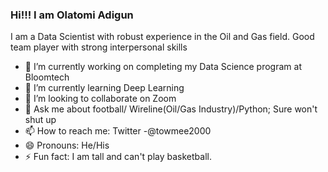 ### Hi!!! I am Olatomi Adigun

I am a Data Scientist with robust experience in the Oil and Gas field. Good team player with strong interpersonal skills

- 🔭 I’m currently working on completing my Data Science program at Bloomtech
- 🌱 I’m currently learning Deep Learning
- 👯 I’m looking to collaborate on Zoom 
- 💬 Ask me about football/ Wireline(Oil/Gas Industry)/Python; Sure won't shut up
- 📫 How to reach me: Twitter -@towmee2000
- 😄 Pronouns: He/His
- ⚡ Fun fact: I am tall and can't play basketball.



